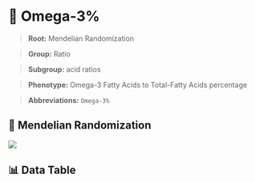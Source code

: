 # 🧪 Omega-3%

> **Root:** Mendelian Randomization

> **Group:** Ratio  

> **Subgroup:** acid ratios

> **Phenotype:** Omega-3 Fatty Acids to Total-Fatty Acids percentage  

> **Abbreviations:** `Omega-3%`

## 🧬 Mendelian Randomization  

<img src="/MR/Figures/Inverse/Omegahengxian3baifenhao.png"/>


## 📊 Data Table


<CsvTableMRI src="/MR_Data/Inverse/Omegahengxian3baifenhao.csv"/>
